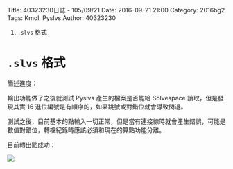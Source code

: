 Title: 40323230日誌 - 105/09/21
Date: 2016-09-21 21:00
Category: 2016bg2
Tags: Kmol, Pyslvs
Author: 40323230

1. `.slvs` 格式

<!-- PELICAN_END_SUMMARY -->

`.slvs` 格式
===

簡述進度：

輸出功能做了之後就測試 Pyslvs 產生的檔案是否能給 Solvespace 讀取，但是發現其實 16 進位編號是有順序的，如果跳號或對錯位就會導致閃退。

測試之後，目前基本的點輸入一切正常，但是當有連接線時就會產生錯誤，可能是數值對錯位，轉檔紀錄時應該必須和現在的算點功能分離。

目前轉出點成功：

![](https://raw.githubusercontent.com/coursemdetw/project_site_files/gh-pages/files/2016spring/g2/Python_solvespace/0921_01.jpg)